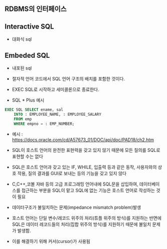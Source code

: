 ## RDBMS의 인터페이스

## Interactive SQL

- 대화식 sql
## Embeded SQL
- 내포된 sql


- 절자적 언어 코드에서 SQL 언어 구조의 배치를 포함한 것이다. 

- EXEC SQL로 시작하고 세미콜론으로 종료한다.

- SQL * Plus 예시

```SQL
EXEC SQL SELECT ename, sal 
    INTO : EMPLOYEE_NAME, : EMPLOYEE_SALARY 
    FROM emp 
    WHERE empno = : EMP_NUMBER; 
```

- 예시  : https://docs.oracle.com/cd/A57673_01/DOC/api/doc/PAD18/ch2.htm

- SQL이 호스트 언어의 완전한 표현력을 갖고 있지 않기 때문에 모든 질의를 SQL로 표현할 수는 없다

- SQL은 호스트 언어과 갖고 있는 IF, WHILE, 입출력 등과 같은 동작, 사용자와의 상호 작용, 질의 결과를 GUI로 보내는 등의 기능을 갖고 있지 않다
- C,C++,코볼 자바 등의 고급 프로그래밍 언어내에 SQL문을 삽입하여, 
데이터베이스를 접근하는 부분을 SQL이 맡고 SQL에 없는 기능은 호스트 언어로 작성하는 것이 필요
-  데이터구조가 불일치하는 문제(impedance mismatch problem)발생



- 호스트 언어는 단일 변수/레코드 위주의 처리(튜플 위주의 방식)를 지원하는 반면에 
SQL은 데이터 레코드들의 처리(집합 위주의 방식)를 지원하기 때문에 불일치 문제가 발생함. 
- 이를 해결하기 위해 커서(cursor)가 사용됨
